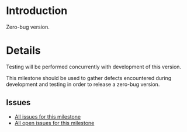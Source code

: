 # Introduction #

Zero-bug version.

# Details #

Testing will be performed concurrently with development of this version.

This milestone should be used to gather defects encountered during development and testing in order to release a zero-bug version.

## Issues ##

  * [All issues for this milestone](http://code.google.com/p/puzzlebazar/issues/list?can=1&q=label:Milestone-V1-RC1&cells=tiles)
  * [All open issues for this milestone](http://code.google.com/p/puzzlebazar/issues/list?can=2&q=label:Milestone-V1-RC1&cells=tiles)